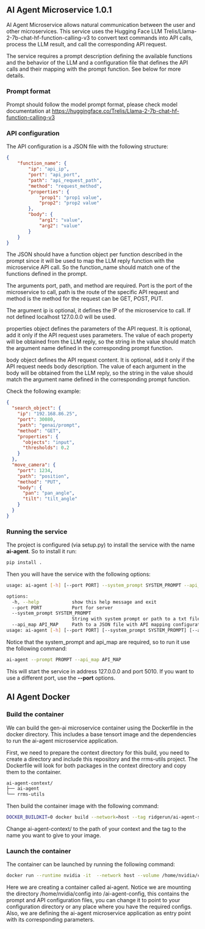## AI Agent Microservice 1.0.1

AI Agent Microservice allows natural communication between the user and other microservices. This service
uses the Hugging Face LLM  Trelis/Llama-2-7b-chat-hf-function-calling-v3 to convert text commands into API
calls, process the LLM result, and call the corresponding API request.

The service requires a prompt description defining the available functions and the behavior of the LLM and a
configuration file that defines the API calls and their mapping with the prompt function. See below for more details.

### Prompt format

Prompt should follow the model prompt format, please check model documentation at
https://huggingface.co/Trelis/Llama-2-7b-chat-hf-function-calling-v3

### API configuration

The API configuration is a JSON file with the following structure:

```json
{
    "function_name": {
        "ip": "api_ip",
        "port": "api_port",
        "path": "api_request_path",
        "method": "request_method",
        "properties": {
            "prop1": "prop1 value",
            "prop2": "prop2 value"
        },
        "body": {
            "arg1": "value",
            "arg2": "value"
        }
    }
}
```
The JSON should have a function object per function described in the prompt since it will be used to
map the LLM reply function with the microservice API call. So the function_name should match one of the
functions defined in the prompt.

The arguments port, path, and method are required. Port is the port of the microservice to call, path
is the route of the specific API request and method is the method for the request can be GET, POST, PUT.

The argument ip is optional, it defines the IP of the microservice to call. If not defined localhost 127.0.0.0
will be used.

properties object defines the parameters of the API request. It is optional, add it only if the API request uses
parameters. The value of each property will be obtained from the LLM reply, so the string in the value should
match the argument name defined in the corresponding prompt function.

body object defines the API request content. It is optional, add it only if the API request needs body description.
The value of each argument in the body will be obtained from the LLM reply, so the string in the value should
match the argument name defined in the corresponding prompt function.


Check the following example:

```json
{
  "search_object": {
    "ip": "192.168.86.25",
    "port": 30080,
    "path": "genai/prompt",
    "method": "GET",
    "properties": {
      "objects": "input",
      "thresholds": 0.2
    }
  },
  "move_camera": {
    "port": 1234,
    "path": "position",
    "method": "PUT",
    "body": {
      "pan": "pan_angle",
      "tilt": "tilt_angle"
    }
  }
}
```

### Running the service

The project is configured (via setup.py) to install the service with the name __ai-agent__. So to install it run:

```bash
pip install .
```

Then you will have the service with the following options:

```bash
usage: ai-agent [-h] [--port PORT] --system_prompt SYSTEM_PROMPT --api_map API_MAP

options:
  -h, --help            show this help message and exit
  --port PORT           Port for server
  --system_prompt SYSTEM_PROMPT
                        String with system prompt or path to a txt file with the prompt
  --api_map API_MAP     Path to a JSON file with API mapping configuration
usage: ai-agent [-h] [--port PORT] [--system_prompt SYSTEM_PROMPT] [--api_map API_MAP]
```

Notice that the system_prompt and api_map are required, so to run it use the following command:

```bash
ai-agent --prompt PROMPT --api_map API_MAP
```

This will start the service in address 127.0.0.0 and port 5010. If you want to use a different port, use the __--port__ options.


## AI Agent Docker


### Build the container

We can build the gen-ai microservice container using the Dockerfile in the docker directory. This includes a base tensort
image and the dependencies to run the ai-agent microservice application.

First, we need to prepare the context directory for this build, you need to create a directory and include this repository
and the rrms-utils project. The Dockerfile will look for both packages in the context directory and copy them to the container.

```bash
ai-agent-context/
├── ai-agent
└── rrms-utils
```

Then build the container image with the following command:

```bash
DOCKER_BUILDKIT=0 docker build --network=host --tag ridgerun/ai-agent-service --file ai-agent-context/ai-agent/docker/Dockerfile ai-agent-context/
```

Change ai-agent-context/ to the path of your context and the tag to the name you want to give to your image.


### Launch the container

The container can be launched by running the following command:

```bash
docker run --runtime nvidia -it  --network host --volume /home/nvidia/config:/ai-agent-config --name ai-agent  ridgerun/ai-agent-service:latest ai-agent --system_prompt ai-agent-config/prompt.txt --api_map ai-agent-config/api_mapping.json
```

Here we are creating a container called ai-agent. Notice we are mounting the directory /home/nvidia/config into /ai-agent-config, this contains the prompt and API configuration files, you can change it to point to your configuration directory or any place where you have the required configs. Also, we are defining the ai-agent microservice application as entry point with its corresponding parameters.
